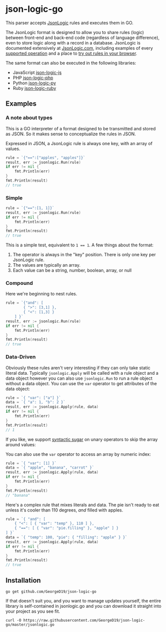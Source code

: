 # json-logic-go

This parser accepts [JsonLogic](http://jsonlogic.com) rules and executes them in GO.

The JsonLogic format is designed to allow you to share rules (logic) between front-end and back-end code (regardless of language difference), even to store logic along with a record in a database.  JsonLogic is documented extensively at [JsonLogic.com](http://jsonlogic.com), including examples of every [supported operation](http://jsonlogic.com/operations.html) and a place to [try out rules in your browser](http://jsonlogic.com/play.html).

The same format can also be executed in the following libraries:
- JavaScript [json-logic-js](https://github.com/jwadhams/json-logic-js/)
- PHP [json-logic-php](https://github.com/jwadhams/json-logic-php/)
- Python [json-logic-py](https://github.com/nadirizr/json-logic-py)
- Ruby [json-logic-ruby](https://github.com/bhgames/json-logic-ruby)

## Examples

### A note about types

This is a GO interpreter of a format designed to be transmitted and stored as JSON.  So it makes sense to conceptualize the rules in JSON.

Expressed in JSON, a JsonLogic rule is always one key, with an array of values.

```GO
rule = `{"==":["apples", "apples"]}`
result, err := jsonlogic.Run(rule)
if err != nil {
	fmt.Println(err)
}
fmt.Println(result)
// true
```

### Simple
```GO
rule = `{"==":[1, 1]}`
result, err := jsonlogic.Run(rule)
if err != nil {
	fmt.Println(err)
}
fmt.Println(result)
// true
```

This is a simple test, equivalent to `1 == 1`.  A few things about the format:

  1. The operator is always in the "key" position. There is only one key per JsonLogic rule.
  1. The values are typically an array.
  1. Each value can be a string, number, boolean, array, or null

### Compound
Here we're beginning to nest rules. 

```GO
rule = `{"and": [
		{ ">": [3,1] },
		{ "<": [1,3] }
	] }`
result, err := jsonlogic.Run(rule)
if err != nil {
	fmt.Println(err)
}
fmt.Println(result)
// true
```
    
### Data-Driven

Obviously these rules aren't very interesting if they can only take static literal data. Typically `jsonlogic.Apply` will be called with a rule object and a data object however you can also use `jsonlogic.Run` to run a rule object without a data object. You can use the `var` operator to get attributes of the data object:

```GO
rule = `{ "var": ["a"] }`
data = `{ "a": 1, "b": 2 }`
result, err := jsonlogic.Apply(rule, data)
if err != nil {
	fmt.Println(err)
}
fmt.Println(result)
// 1
```

If you like, we support [syntactic sugar](https://en.wikipedia.org/wiki/Syntactic_sugar) on unary operators to skip the array around values:

You can also use the `var` operator to access an array by numeric index:

```GO
rule = `{ "var": [1] }`
data = `{ "apple", "banana", "carrot" }`
result, err := jsonlogic.Apply(rule, data)
if err != nil {
	fmt.Println(err)
}
fmt.Println(result)
// "banana"
```

Here's a complex rule that mixes literals and data. The pie isn't ready to eat unless it's cooler than 110 degrees, *and* filled with apples.

```GO
rule = `{ "and": [
	{ "<": [ { "var": "temp" }, 110 ] },
	{ "==": [ { "var": "pie.filling" }, "apple" ] }
] }`
data = `{ "temp": 100, "pie": { "filling": "apple" } }`
result, err := jsonlogic.Apply(rule, data)
if err != nil {
	fmt.Println(err)
}
fmt.Println(result)
// true
```
    
## Installation

```
go get github.com/GeorgeD19/json-logic-go
```

If that doesn't suit you, and you want to manage updates yourself, the entire library is self-contained in jsonlogic.go and you can download it straight into your project as you see fit.

```
curl -O https://raw.githubusercontent.com/GeorgeD19/json-logic-go/master/jsonlogic.go
```